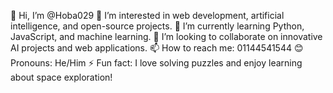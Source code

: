 👋 Hi, I’m @Hoba029
👀 I’m interested in web development, artificial intelligence, and open-source projects.
🌱 I’m currently learning Python, JavaScript, and machine learning.
💞️ I’m looking to collaborate on innovative AI projects and web applications.
📫 How to reach me: 01144541544
😊 Pronouns: He/Him
⚡ Fun fact: I love solving puzzles and enjoy learning about space exploration!

<!---
Hoba029/Hoba029 is a ✨ special ✨ repository because its `README.md` (this file) appears on your GitHub profile.
You can click the Preview link to take a look at your changes.
--->
